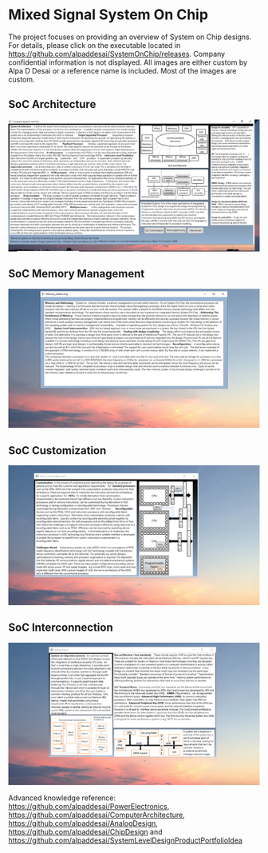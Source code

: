 # Mixed Signal System On Chip 

The project focuses on providing an overview of System on Chip designs. For details, please click on the executable located in https://github.com/alpaddesai/SystemOnChip/releases. Company confidential information is not displayed. All images are either custom by Alpa D Desai or a reference name is included. Most of the images are custom. 

## SoC Architecture
![image](SoC.png)

## SoC Memory Management
![image](MemoryAddressing.png)

## SoC Customization
![image](SoCCustomization.png)

## SoC Interconnection
![image](Interconnect.png)


Advanced knowledge reference: https://github.com/alpaddesai/PowerElectronics, https://github.com/alpaddesai/ComputerArchitecture,  https://github.com/alpaddesai/AnalogDesign,  https://github.com/alpaddesai/ChipDesign and https://github.com/alpaddesai/SystemLevelDesignProductPortfolioIdea
